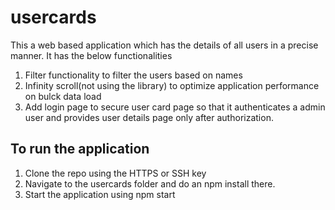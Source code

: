 # usercards
This a web based application which has the details of all users in a precise manner.
It has the below functionalities
 1. Filter functionality to filter the users based on names
 2. Infinity scroll(not using the library) to optimize application performance on bulck data load
 3. Add login page to secure user card page so that it authenticates a admin user and provides user details page only after authorization.

 ## To run the application
 1. Clone the repo using the HTTPS or SSH key
 2. Navigate to the usercards folder and do an npm install there.
 3. Start the application using npm start 

